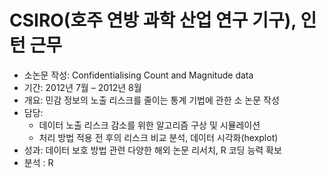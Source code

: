 # CSIRO(호주 연방 과학 산업 연구 기구), 인턴 근무


-  소논문 작성: Confidentialising Count and Magnitude data
-  기간: 2012년 7월 – 2012년 8월
-  개요: 민감 정보의 노출 리스크를 줄이는 통계 기법에 관한 소 논문 작성
-  담당:
    - 데이터 노출 리스크 감소를 위한 알고리즘 구상 및 시뮬레이션
    - 처리 방법 적용 전 후의 리스크 비교 분석, 데이터 시각화(hexplot)
-  성과: 데이터 보호 방법 관련 다양한 해외 논문 리서치, R 코딩 능력 확보
-  분석 : R

